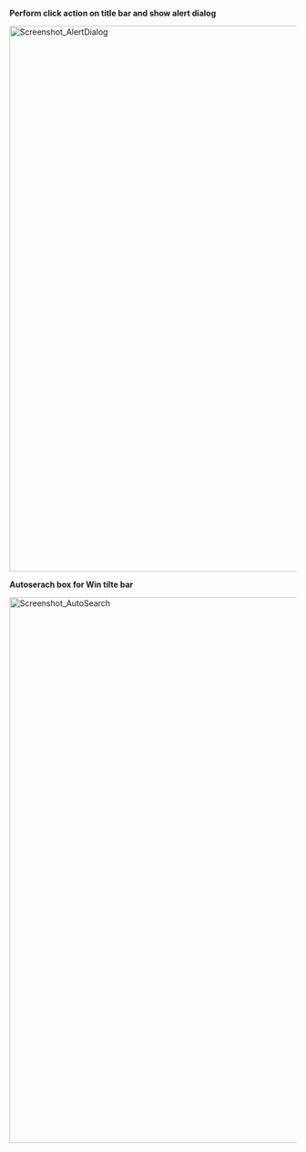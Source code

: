 **Perform click action on title bar and show alert dialog**

<img width="958" alt="Screenshot_AlertDialog" src="https://github.com/umeshkamble/MauiWinTitle/assets/5494166/f7bd00b4-723f-481f-804c-83af847ec59a">



**Autoserach box for Win tilte bar**

<img width="958" alt="Screenshot_AutoSearch" src="https://github.com/umeshkamble/MauiWinTitle/assets/5494166/f661ec3d-9aff-49f9-83b4-db2b4efd4113">
